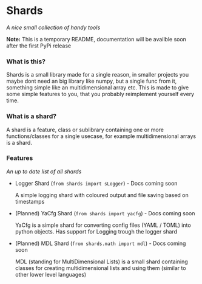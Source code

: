# Shards
*A nice small collection of handy tools*

**Note:** This is a temporary README, documentation will be availble soon after the first PyPi release

### What is this?
Shards is a small library made for a single reason, in smaller projects you
maybe dont need an big library like numpy, but a single func from it, something simple like an multidimensional array etc. This is made to 
give some simple features to you, that you probably reimplement yourself
every time.

### What is a shard?
A shard is a feature, class or sublibrary containing one or more functions/classes for a single usecase, for example multidimensional arrays is a shard.

### Features
*An up to date list of all shards*
* Logger Shard (`from shards import sLogger`) - Docs coming soon

    A simple logging shard with coloured output and file saving based on timestamps

* (Planned) YaCfg Shard (`from shards import yacfg`) - Docs coming soon

    YaCfg is a simple shard for converting config files (YAML / TOML) into python objects. Has support for Logging trough the logger shard

* (Planned) MDL Shard (`from shards.math import mdl`) - Docs coming soon

    MDL (standing for MultiDimensional Lists) is a small shard containing classes for creating multidimensional lists and using them (similar to other lower level languages)